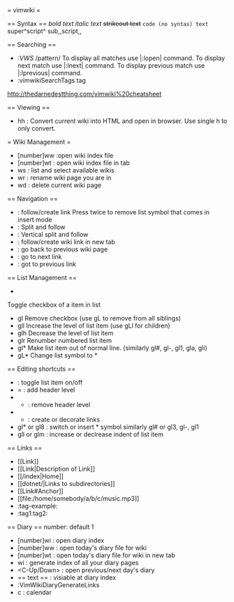 = vimwiki =

== Syntax ==
  *bold text*
  _italic text_
  ~~strikeout text~~
  `code (no syntax) text`
  super^script^
  sub,,script,,

== Searching ==
* *:VWS* /pattern/
To display all matches use |:lopen| command.
To display next match use |:lnext| command.
To display previous match use |:lprevious| command.
* :vimwikiSearchTags tag

http://thedarnedestthing.com/vimwiki%20cheatsheet

== Viewing ==
* <leader>hh : Convert current wiki into HTML and open in browser. Use single h to only convert.

= Wiki Management =
* [number]<leader>ww :open wiki index file
* [number]<leader>wt : open wiki index file in tab
* <leader>ws : list and select available wikis
* <leader>wr : rename wiki page you are in
* <leader>wd : delete current wiki page

== Navigation ==
* <CR> : follow/create link
 Press <CR> twice to remove list symbol that comes in insert mode
* <S-CR> : Split and follow
* <C-CR> :  Vertical split and follow
* <C-S-CR> : follow/create wiki link in new tab
* <backspace> : go back to previous wiki page
* <Tab> : go to next link
* <S-Tab> : got to previous link

== List Management ==
* <C-Space>
Toggle checkbox of a item in list
* gl<space>
Remove checkbox (use gL<space> to remove from all siblings)
* gll
Increase the level of list item (use gLl for children)
* glh
Decrease the level of list item
* glr
Renumber numbered list item
* gl*
Make list item out of normal line. (similarly gl#, gl-, gl1, gla, gli)
* gL*
Change list symbol to *


== Editing shortcuts ==
* <C-Space> : toggle list item on/off
* = : add header level
* - : remove header level
* + : create or decorate links
* gl* or gl8 : switch or insert * symbol
 similarly gl# or gl3, gl-, gl1
* gll or glm : increase or declrease indent of list item

== Links ==
* [[Link]]
* [[Link|Description of Link]]
* [[/index|Home]]
* [[dotnet/|Links to subdirectories]]
* [[Link#Anchor]]
* [[file:/home/somebody/a/b/c/music.mp3]]
* :tag-example:
* :tag1:tag2:

== Diary ==
number: default 1
* [number]<leader>wi : open diary index
* [number]<leader>w<leader>w : open today's diary file for wiki
* [number]<leader>w<leader>t : open today's diary file for wiki in new tab
* <leader>w<leader>i : generate index of all your diary pages
* <C-Up/Down> : open previous/next day's diary
* == text == : visiable at diary index
* :VimWikiDiaryGenerateLinks
* <leader>c : calendar
